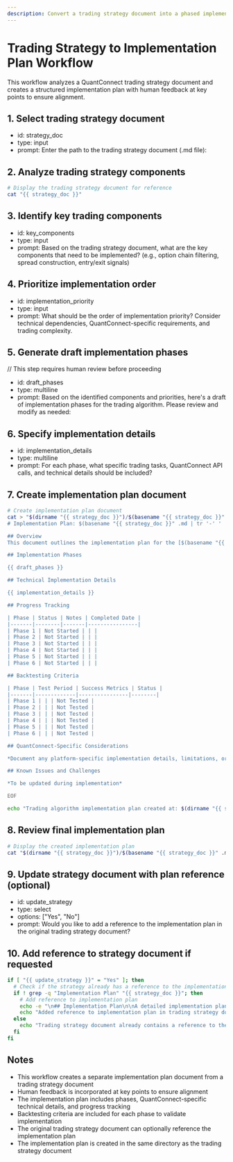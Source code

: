 ```yaml
---
description: Convert a trading strategy document into a phased implementation plan with human feedback loops for alignment
---
```


# Trading Strategy to Implementation Plan Workflow

This workflow analyzes a QuantConnect trading strategy document and creates a structured implementation plan with human feedback at key points to ensure alignment.

## 1. Select trading strategy document
- id: strategy_doc
- type: input
- prompt: Enter the path to the trading strategy document (.md file):

## 2. Analyze trading strategy components
```bash
# Display the trading strategy document for reference
cat "{{ strategy_doc }}"
```

## 3. Identify key trading components
- id: key_components
- type: input
- prompt: Based on the trading strategy document, what are the key components that need to be implemented? (e.g., option chain filtering, spread construction, entry/exit signals)

## 4. Prioritize implementation order
- id: implementation_priority
- type: input
- prompt: What should be the order of implementation priority? Consider technical dependencies, QuantConnect-specific requirements, and trading complexity.

## 5. Generate draft implementation phases
// This step requires human review before proceeding
- id: draft_phases
- type: multiline
- prompt: Based on the identified components and priorities, here's a draft of implementation phases for the trading algorithm. Please review and modify as needed:

## 6. Specify implementation details
- id: implementation_details
- type: multiline
- prompt: For each phase, what specific trading tasks, QuantConnect API calls, and technical details should be included?

## 7. Create implementation plan document
```bash
# Create implementation plan document
cat > "$(dirname "{{ strategy_doc }}")/$(basename "{{ strategy_doc }}" .md)-implementation-plan.md" << 'EOF'
# Implementation Plan: $(basename "{{ strategy_doc }}" .md | tr '-' ' ' | awk '{for(i=1;i<=NF;i++)sub(/./,toupper(substr($i,1,1)),$i)}1')

## Overview
This document outlines the implementation plan for the [$(basename "{{ strategy_doc }}" .md | tr '-' ' ' | awk '{for(i=1;i<=NF;i++)sub(/./,toupper(substr($i,1,1)),$i)}1') Trading Strategy](./$(basename "{{ strategy_doc }}")).

## Implementation Phases

{{ draft_phases }}

## Technical Implementation Details

{{ implementation_details }}

## Progress Tracking

| Phase | Status | Notes | Completed Date |
|-------|--------|-------|----------------|
| Phase 1 | Not Started | | |
| Phase 2 | Not Started | | |
| Phase 3 | Not Started | | |
| Phase 4 | Not Started | | |
| Phase 5 | Not Started | | |
| Phase 6 | Not Started | | |

## Backtesting Criteria

| Phase | Test Period | Success Metrics | Status |
|-------|-------------|----------------|--------|
| Phase 1 | | | Not Tested |
| Phase 2 | | | Not Tested |
| Phase 3 | | | Not Tested |
| Phase 4 | | | Not Tested |
| Phase 5 | | | Not Tested |
| Phase 6 | | | Not Tested |

## QuantConnect-Specific Considerations

*Document any platform-specific implementation details, limitations, or workarounds*

## Known Issues and Challenges

*To be updated during implementation*

EOF

echo "Trading algorithm implementation plan created at: $(dirname "{{ strategy_doc }}")/$(basename "{{ strategy_doc }}" .md)-implementation-plan.md"
```

## 8. Review final implementation plan
```bash
# Display the created implementation plan
cat "$(dirname "{{ strategy_doc }}")/$(basename "{{ strategy_doc }}" .md)-implementation-plan.md"
```

## 9. Update strategy document with plan reference (optional)
- id: update_strategy
- type: select
- options: ["Yes", "No"]
- prompt: Would you like to add a reference to the implementation plan in the original trading strategy document?

## 10. Add reference to strategy document if requested
```bash
if [ "{{ update_strategy }}" = "Yes" ]; then
  # Check if the strategy already has a reference to the implementation plan
  if ! grep -q "Implementation Plan" "{{ strategy_doc }}"; then
    # Add reference to implementation plan
    echo -e "\n## Implementation Plan\n\nA detailed implementation plan for this trading algorithm is available in [$(basename "{{ strategy_doc }}" .md)-implementation-plan.md](./$(basename "{{ strategy_doc }}" .md)-implementation-plan.md)." >> "{{ strategy_doc }}"
    echo "Added reference to implementation plan in trading strategy document."
  else
    echo "Trading strategy document already contains a reference to the implementation plan."
  fi
fi
```

## Notes
- This workflow creates a separate implementation plan document from a trading strategy document
- Human feedback is incorporated at key points to ensure alignment
- The implementation plan includes phases, QuantConnect-specific technical details, and progress tracking
- Backtesting criteria are included for each phase to validate implementation
- The original trading strategy document can optionally reference the implementation plan
- The implementation plan is created in the same directory as the trading strategy document